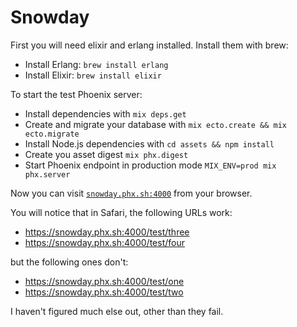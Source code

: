 # Snowday

First you will need elixir and erlang installed. Install them with brew:

 * Install Erlang: `brew install erlang`
 * Install Elixir: `brew install elixir `

To start the test Phoenix server:

  * Install dependencies with `mix deps.get`
  * Create and migrate your database with `mix ecto.create && mix ecto.migrate`
  * Install Node.js dependencies with `cd assets && npm install`
  * Create you asset digest `mix phx.digest`
  * Start Phoenix endpoint in production mode `MIX_ENV=prod mix phx.server`

Now you can visit [`snowday.phx.sh:4000`](https://snowday.phx.sh:4000) from your browser.

You will notice that in Safari, the following URLs work:

 - https://snowday.phx.sh:4000/test/three
 - https://snowday.phx.sh:4000/test/four

but the following ones don't:

 - https://snowday.phx.sh:4000/test/one
 - https://snowday.phx.sh:4000/test/two

I haven't figured much else out, other than they fail.
